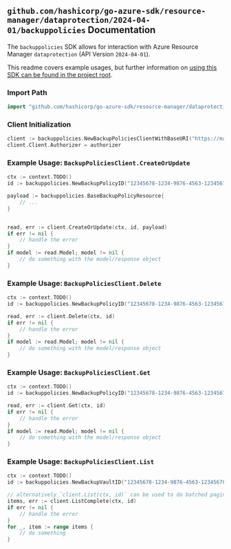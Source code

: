
## `github.com/hashicorp/go-azure-sdk/resource-manager/dataprotection/2024-04-01/backuppolicies` Documentation

The `backuppolicies` SDK allows for interaction with Azure Resource Manager `dataprotection` (API Version `2024-04-01`).

This readme covers example usages, but further information on [using this SDK can be found in the project root](https://github.com/hashicorp/go-azure-sdk/tree/main/docs).

### Import Path

```go
import "github.com/hashicorp/go-azure-sdk/resource-manager/dataprotection/2024-04-01/backuppolicies"
```


### Client Initialization

```go
client := backuppolicies.NewBackupPoliciesClientWithBaseURI("https://management.azure.com")
client.Client.Authorizer = authorizer
```


### Example Usage: `BackupPoliciesClient.CreateOrUpdate`

```go
ctx := context.TODO()
id := backuppolicies.NewBackupPolicyID("12345678-1234-9876-4563-123456789012", "example-resource-group", "backupVaultValue", "backupPolicyValue")

payload := backuppolicies.BaseBackupPolicyResource{
	// ...
}


read, err := client.CreateOrUpdate(ctx, id, payload)
if err != nil {
	// handle the error
}
if model := read.Model; model != nil {
	// do something with the model/response object
}
```


### Example Usage: `BackupPoliciesClient.Delete`

```go
ctx := context.TODO()
id := backuppolicies.NewBackupPolicyID("12345678-1234-9876-4563-123456789012", "example-resource-group", "backupVaultValue", "backupPolicyValue")

read, err := client.Delete(ctx, id)
if err != nil {
	// handle the error
}
if model := read.Model; model != nil {
	// do something with the model/response object
}
```


### Example Usage: `BackupPoliciesClient.Get`

```go
ctx := context.TODO()
id := backuppolicies.NewBackupPolicyID("12345678-1234-9876-4563-123456789012", "example-resource-group", "backupVaultValue", "backupPolicyValue")

read, err := client.Get(ctx, id)
if err != nil {
	// handle the error
}
if model := read.Model; model != nil {
	// do something with the model/response object
}
```


### Example Usage: `BackupPoliciesClient.List`

```go
ctx := context.TODO()
id := backuppolicies.NewBackupVaultID("12345678-1234-9876-4563-123456789012", "example-resource-group", "backupVaultValue")

// alternatively `client.List(ctx, id)` can be used to do batched pagination
items, err := client.ListComplete(ctx, id)
if err != nil {
	// handle the error
}
for _, item := range items {
	// do something
}
```
